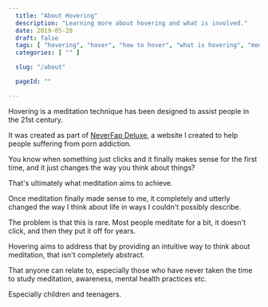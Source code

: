 ```yaml
---
  title: "About Hovering"
  description: "Learning more about hovering and what is involved."
  date: 2019-05-28
  draft: false
  tags: [ "hovering", "hover", "how to hover", "what is hovering", "meditation", "meditation technique", "porn addiction recovery", "neverfap deluxe", "neverfap" ]
  categories: [ "" ]

  slug: "/about"

  pageId: ""

---
```


Hovering is a meditation technique has been designed to assist people in the 21st century.

It was created as part of <a href="https://neverfapdeluxe.com/" class="link">NeverFap Deluxe</a>, a website I created to help people suffering from porn addiction.

You know when something just clicks and it finally makes sense for the first time, and it just changes the way you think about things?

That's ultimately what meditation aims to achieve.

Once meditation finally made sense to me, it completely and utterly changed the way I think about life in ways I couldn't possibly describe.

The problem is that this is rare. Most people meditate for a bit, it doesn't click, and then they put it off for years.


Hovering aims to address that by providing an intuitive way to think about meditation, that isn't completely abstract.


That anyone can relate to, especially those who have never taken the time to study meditation, awareness, mental health practices etc.

Especially children and teenagers.
